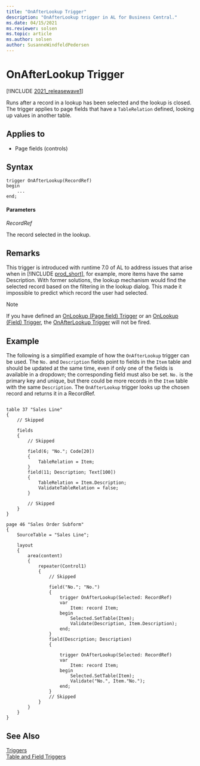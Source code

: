 ```yaml
---
title: "OnAfterLookup Trigger"
description: "OnAfterLookup trigger in AL for Business Central."
ms.date: 04/15/2021
ms.reviewer: solsen
ms.topic: article
ms.author: solsen
author: SusanneWindfeldPedersen
---
```


# OnAfterLookup Trigger

[!INCLUDE [2021_releasewave1](../../includes/2021_releasewave1.md)]

Runs after a record in a lookup has been selected and the lookup is closed. The trigger applies to page fields that have a `TableRelation` defined, looking up values in another table.

## Applies to

- Page fields (controls)
  
## Syntax

```al
trigger OnAfterLookup(RecordRef)
begin
    ...
end;
```

#### Parameters

 *RecordRef*  

 The record selected in the lookup.

## Remarks

This trigger is introduced with runtime 7.0 of AL to address issues that arise when in [!INCLUDE [prod_short](../../includes/prod_short.md)], for example, more items have the same Description. With former solutions, the lookup mechanism would find the selected record based on the filtering in the lookup dialog. This made it impossible to predict which record the user had selected.

> [!NOTE]  
> If you have defined an [OnLookup (Page field) Trigger](devenv-onlookup-page-fields-trigger.md) or an [OnLookup (Field) Trigger](devenv-onlookup-fields-trigger.md), the [OnAfterLookup Trigger](devenv-onafterlookup-trigger.md) will not be fired.

## Example

The following is a simplified example of how the `OnAfterLookup` trigger can be used. The `No.` and `Description` fields point to fields in the `Item` table and should be updated at the same time, even if only one of the fields is available in a dropdown; the corresponding field must also be set. `No.` is the primary key and unique, but there could be more records in the `Item` table with the same `Description`. The `OnAfterLookup` trigger looks up the chosen record and returns it in a RecordRef.

```al

table 37 "Sales Line"
{
    // Skipped

    fields
    {
        // Skipped

        field(6; "No."; Code[20])
        {
            TableRelation = Item;
        }
        field(11; Description; Text[100])
        {
            TableRelation = Item.Description;
            ValidateTableRelation = false;
        }

        // Skipped
    }
}

page 46 "Sales Order Subform"
{
    SourceTable = "Sales Line";

    layout
    {
        area(content)
        {
            repeater(Control1)
            {
                // Skipped 

                field("No."; "No.")
                {
                    trigger OnAfterLookup(Selected: RecordRef)
                    var
                        Item: record Item;
                    begin
                        Selected.SetTable(Item);
                        Validate(Description, Item.Description);
                    end;
                }
                field(Description; Description)
                {

                    trigger OnAfterLookup(Selected: RecordRef)
                    var
                        Item: record Item;
                    begin
                        Selected.SetTable(Item);
                        Validate("No.", Item."No.");
                    end;
                }
                // Skipped
            }
        }
    }
}
```

## See Also  

[Triggers](devenv-triggers.md)  
[Table and Field Triggers](devenv-table-and-field-triggers.md)  
